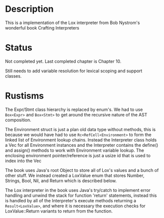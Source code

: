# Description
This is a implementation of the Lox interpreter from Bob Nystrom's wonderful book Crafting Interpreters

# Status
Not completed yet. Last completed chapter is Chapter 10.

Still needs to add variable resolution for lexical scoping and support classes.

# Rustisms
The Expr/Stmt class hierarchy is replaced by enum's. We had to use `Box<Expr>` and `Box<Stmt>` to get around
the recursive nature of the AST composition.


The Environment struct is just a plan old data type without methods, this is  because
we would have had to use `Rc<RefCell<Environment>` to form the linked list of Environment lookup chains.
Instead the Interpreter class holds a Vec<Environment> for all Environment instances  and the Interpreter 
contains the define() and assign() methods to work with Environment variable lookup. The enclosing 
environment pointer/reference is just a usize id that is used to index into the Vec<Environment> 

The book uses Java's root Object to store all of Lox's values and a bunch of other stuff. We instead created a
LoxValue enum that stores Number, Strings, Bool, Nil, and Return which is described below.

The Lox interpreter in the book uses Java's try/catch to implement error handling and unwind the stack
for function 'return' statements, instead this is handled by all of the Interpreter's execute methods returning
a `Result<LoxValue>`, and where it is necessary the execution checks for LoxValue::Return variants to return
from the function.

